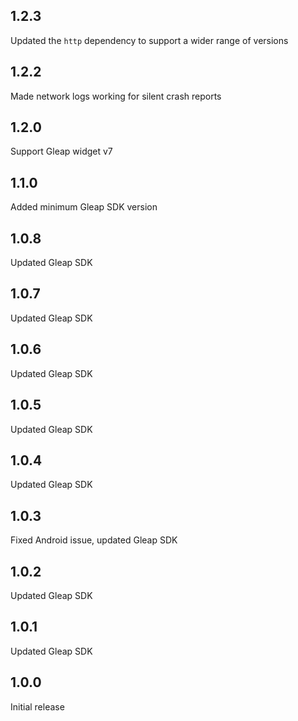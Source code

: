 
## 1.2.3
Updated the `http` dependency to support a wider range of versions 

## 1.2.2
Made network logs working for silent crash reports

## 1.2.0
Support Gleap widget v7

## 1.1.0
Added minimum Gleap SDK version

## 1.0.8
Updated Gleap SDK

## 1.0.7
Updated Gleap SDK

## 1.0.6
Updated Gleap SDK

## 1.0.5
Updated Gleap SDK

## 1.0.4
Updated Gleap SDK

## 1.0.3
Fixed Android issue, updated Gleap SDK

## 1.0.2
Updated Gleap SDK

## 1.0.1
Updated Gleap SDK

## 1.0.0
Initial release